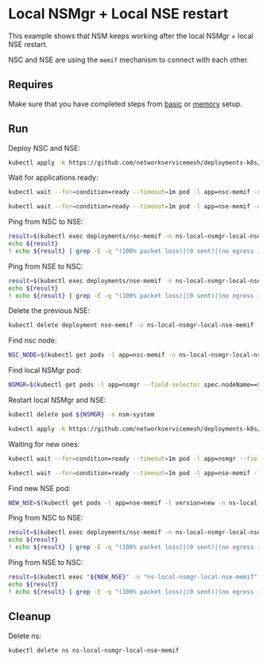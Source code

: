 # Local NSMgr + Local NSE restart

This example shows that NSM keeps working after the local NSMgr + local NSE restart.

NSC and NSE are using the `memif` mechanism to connect with each other.

## Requires

Make sure that you have completed steps from [basic](../../basic) or [memory](../../memory) setup.

## Run

Deploy NSC and NSE:
```bash
kubectl apply -k https://github.com/networkservicemesh/deployments-k8s/examples/heal/local-nsmgr-local-nse-memif/nse-before-death?ref=37d4dd018c57307edb814be5e2559da049068ca5
```

Wait for applications ready:
```bash
kubectl wait --for=condition=ready --timeout=1m pod -l app=nsc-memif -n ns-local-nsmgr-local-nse-memif
```
```bash
kubectl wait --for=condition=ready --timeout=1m pod -l app=nse-memif -n ns-local-nsmgr-local-nse-memif
```

Ping from NSC to NSE:
```bash
result=$(kubectl exec deployments/nsc-memif -n ns-local-nsmgr-local-nse-memif -- vppctl ping 172.16.1.100 repeat 4)
echo ${result}
! echo ${result} | grep -E -q "(100% packet loss)|(0 sent)|(no egress interface)"
```

Ping from NSE to NSC:
```bash
result=$(kubectl exec deployments/nse-memif -n ns-local-nsmgr-local-nse-memif -- vppctl ping 172.16.1.101 repeat 4)
echo ${result}
! echo ${result} | grep -E -q "(100% packet loss)|(0 sent)|(no egress interface)"
```

Delete the previous NSE:
```bash
kubectl delete deployment nse-memif -n ns-local-nsmgr-local-nse-memif
```

Find nsc node:
```bash
NSC_NODE=$(kubectl get pods -l app=nsc-memif -n ns-local-nsmgr-local-nse-memif --template '{{range .items}}{{.spec.nodeName}}{{"\n"}}{{end}}')
```

Find local NSMgr pod:
```bash
NSMGR=$(kubectl get pods -l app=nsmgr --field-selector spec.nodeName==${NSC_NODE} -n nsm-system --template '{{range .items}}{{.metadata.name}}{{"\n"}}{{end}}')
```

Restart local NSMgr and NSE:
```bash
kubectl delete pod ${NSMGR} -n nsm-system
```
```bash
kubectl apply -k https://github.com/networkservicemesh/deployments-k8s/examples/heal/local-nsmgr-local-nse-memif/nse-after-death?ref=37d4dd018c57307edb814be5e2559da049068ca5
```

Waiting for new ones:
```bash
kubectl wait --for=condition=ready --timeout=1m pod -l app=nsmgr --field-selector spec.nodeName==${NSC_NODE} -n nsm-system
```
```bash
kubectl wait --for=condition=ready --timeout=1m pod -l app=nse-memif -l version=new -n ns-local-nsmgr-local-nse-memif
```

Find new NSE pod:
```bash
NEW_NSE=$(kubectl get pods -l app=nse-memif -l version=new -n ns-local-nsmgr-local-nse-memif --template '{{range .items}}{{.metadata.name}}{{"\n"}}{{end}}')
```

Ping from NSC to NSE:
```bash
result=$(kubectl exec deployments/nsc-memif -n ns-local-nsmgr-local-nse-memif -- vppctl ping 172.16.1.102 repeat 4)
echo ${result}
! echo ${result} | grep -E -q "(100% packet loss)|(0 sent)|(no egress interface)"
```

Ping from NSE to NSC:
```bash
result=$(kubectl exec "${NEW_NSE}" -n "ns-local-nsmgr-local-nse-memif" -- vppctl ping 172.16.1.103 repeat 4)
echo ${result}
! echo ${result} | grep -E -q "(100% packet loss)|(0 sent)|(no egress interface)"
```

## Cleanup

Delete ns:
```bash
kubectl delete ns ns-local-nsmgr-local-nse-memif
```
